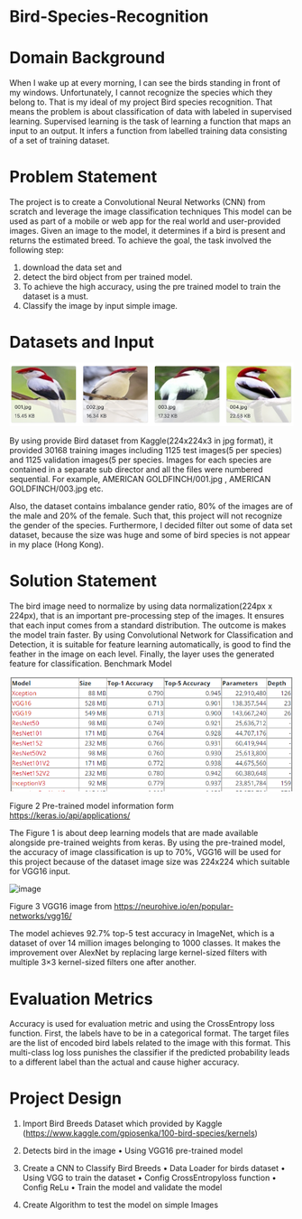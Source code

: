 # Bird-Species-Recognition

# Domain Background

When I wake up at every morning, I can see the birds standing in front of my windows. Unfortunately, I cannot recognize the species which they belong to. That is my ideal of my project Bird species recognition.  That means the problem is about classification of data with labeled in supervised learning. Supervised learning is the task of learning a function that maps an input to an output. It infers a function from labelled training data consisting of a set of training dataset.


# Problem Statement

The project is to create a Convolutional Neural Networks (CNN) from scratch and leverage the image classification techniques This model can be used as part of a mobile or web app for the real world and user-provided images. Given an image to the model, it determines if a bird is present and returns the estimated breed. To achieve the goal,  the task involved the following step:
1)	download the data set and 
2)	detect the bird object from per trained model.
3)	 To achieve the high accuracy, using the pre trained model to train the dataset is a must.
4)	Classify the image by input simple image.


# Datasets and Input

![image](https://github.com/michaelcity/Bird-Species-Recognition/blob/master/img/birds.png)

By using provide Bird dataset from Kaggle(224x224x3 in jpg format), it provided 30168 training images including 1125 test images(5 per species) and 1125 validation images(5 per species. Images for each species are contained in a separate sub director and all the files were numbered sequential. For example, AMERICAN GOLDFINCH/001.jpg , AMERICAN GOLDFINCH/003.jpg etc.
 

 Also, the dataset contains imbalance gender ratio, 80% of the images are of the male and 20% of the female. Such that, this project will not recognize the gender of the species.
Furthermore, I decided filter out some of data set dataset, because the size was huge and some of bird species is not appear in my place (Hong Kong). 


# Solution Statement

The bird image need to normalize by using data normalization(224px x 224px), that is an important pre-processing step of the images. It ensures that each input comes from a standard distribution. The outcome is makes the model train faster. By using Convolutional Network for Classification and Detection, it is suitable for feature learning automatically, is good to find the feather in the image on each level. Finally, the layer uses the generated feature for classification.
Benchmark Model
 
 ![image](https://github.com/michaelcity/Bird-Species-Recognition/blob/master/img/kaggle-caputre.PNG)
 
Figure 2 Pre-trained model information form https://keras.io/api/applications/

The Figure 1 is about deep learning models that are made available alongside pre-trained weights from keras. By using the pre-trained model, the accuracy of image classification is up to 70%, VGG16 will be used for this project because of the dataset image size was 224x224 which suitable for VGG16 input.


 ![image](https://neurohive.io/wp-content/uploads/2018/11/vgg16-1-e1542731207177.png)
 
Figure 3 VGG16 image from https://neurohive.io/en/popular-networks/vgg16/

The model achieves 92.7% top-5 test accuracy in ImageNet, which is a dataset of over 14 million images belonging to 1000 classes. It makes the improvement over AlexNet by replacing large kernel-sized filters with multiple 3×3 kernel-sized filters one after another.


# Evaluation Metrics

Accuracy is used for evaluation metric and using the CrossEntropy loss function. First, the labels have to be in a categorical format. The target files are the list of encoded bird labels related to the image with this format. This multi-class log loss punishes the classifier if the predicted probability leads to a different label than the actual and cause higher accuracy.



# Project Design

1.	Import Bird Breeds Dataset which provided by Kaggle (https://www.kaggle.com/gpiosenka/100-bird-species/kernels)

2.	Detects bird in the image
•	Using VGG16 pre-trained model 

3.	Create a CNN to Classify Bird Breeds
•	Data Loader for birds dataset
•	Using VGG to train the dataset
•	Config CrossEntropyloss function
•	Config ReLu
•	Train the model and validate the model

4.	Create Algorithm to test the model on simple Images
